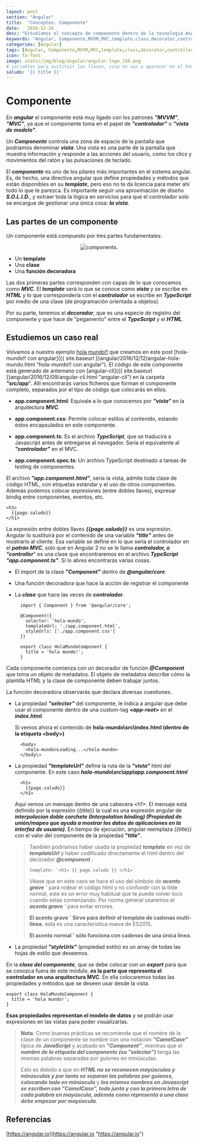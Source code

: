 ```yaml
---
layout: post
section: "Angular"
title:  "Conceptos: Componente"
date:   2016-12-26
desc: "Estudiamos el concepto de componente dentro de la tecnología Angular."
keywords: "Angular, Componente,MVVM,MVC,template,class,decorator,controller"
categories: [Angular]
tags: [Angular, Componente,MVVM,MVC,template,class,decorator,controller]
icon: fa-font
image: static/img/blog/angular/angular-logo_150.png
# variables para sustituir las llaves, sino no van a aparecer en el html hay que referenciarlas así {{ page.saludo }}
saludo: '{{ title }}'
---
```


# Componente #

En ***angular*** el componente está muy ligado con los patrones ***"MVVM"***, ***"MVC"***, ya que el componente toma en el papel de ***"controlador"*** o ***"vista de modelo"***.

Un ***Componente*** controla una zona de espacio de la pantalla que podríamos denominar ***vista***. Una vista es una parte de la pantalla que muestra información y responde a las acciones del usuario, como los clics y movimientos del ratón y las pulsaciones de teclado.

El ***componente*** es uno de los pilares más importantes en el sistema angular. Es, de hecho, una directiva angular que define propiedades y métodos que están disponibles en su ***template***, pero eso no te da licencia para meter ahí todo lo que te parezca. Es importante seguir una aproximación de diseño ***S.O.L.I.D.***, y extraer toda la lógica en servicios para que el controlador solo se encargue de gestionar una única cosa: ***la vista***.

## Las partes de un componente ##

Un componente está compuesto por tres partes fundamentales:

<div style="text-align: center;margin: 1em;">
	<img src="{{ site.baseurl }}static/img/blog/angular/components.png" class="img-thumbnail" alt="components."/>
</div>

- Un **template**
- Una **clase**
- Una **función decoradora**

Las dos primeras partes corresponden con capas de lo que conocemos como ***MVC***. El ***template*** será lo que se conoce como ***vista*** y se escribe en ***HTML*** y lo que correspondería con el ***controlador*** se escribe en ***TypeScript*** por medio de una clase (de programación orientada a objetos).

Por su parte, tenemos el ***decorador***, que es una especie de registro del componente y que hace de "pegamento" entre el ***TypeScript*** y el ***HTML***.

## Estudiemos un caso real ##

Volvamos a nuestro ejemplo [hola mundo!!](https://github.com/javiermartinalonso/Angular-2/tree/master/hola-mundo "hola mundo!!") que creamos en este post [hola-mundo!! con angular]({{ site.baseurl }}angular/2016/12/12/angular-hola-mundo.html "hola-mundo!! con angular"). El código de este componente está generado de antemano con [angular-cli]({{ site.baseurl }}angular/2016/12/09/angular-cli.html "angular-cli") en la carpeta ***"src/app***". Allí encontrarás varios ficheros que forman el componente completo, separados por el tipo de código que colocarás en ellos.

- **app.component.html**: Equivale a lo que conocemos por ***"vista"*** en la arquitectura ***MVC***.

- **app.component.css**: Permite colocar estilos al contenido, estando éstos encapsulados en este componente.

- **app.component.ts**: Es el archivo ***TypeScript***, que se traducirá a Javascript antes de entregarse al navegador. Sería el equivalente al ***"controlador"*** en el MVC.

- **app.component.spec.ts**: Un archivo TypeScript destinado a tareas de testing de componentes.

El archivo ***"app.component.html"***, sería la vista, admite toda clase de código HTML, con etiquetas estándar y el uso de otros componentes. Además podemos colocar expresiones (entre dobles llaves), expresar bindig entre componentes, eventos, etc.

    <h1>
      {{page.saludo}}
    </h1>

La expresión entre dobles llaves ***{{page.saludo}}*** es una expresión. Angular lo sustituirá por el contenido de una variable ***"title"*** antes de mostrarlo al cliente. Esa variable se define en lo que sería el controlador en el ***patrón MVC***, solo que en Angular 2 no se le llama ***controlador, o "controller***" es una clase que encontraremos en el archivo ***TypeScript*** ***"app.component.ts"***. Si lo abres encontrarás varias cosas.

- El import de la clase ***"Component"*** dentro de ***@angular/core***.
- Una función decoradora que hace la acción de registrar el componente
- La ***clase*** que hace las veces de ***controlador***.

        import { Component } from '@angular/core';
        
        @Component({
          selector: 'hola-mundo',
          templateUrl: './app.component.html',
          styleUrls: ['./app.component.css']
        })

        export class HolaMundoComponent {
          title = 'hola mundo!';
        }

Cada componente comienza con un decorador de función ***@Component*** que toma un objeto de metadatos. El objeto de metadatos describe cómo la plantilla HTML y la clase de componente deben trabajar juntos.

La función decoradora observarás que declara diversas cuestiones.

- La propiedad ***"selector"*** del componente, le indica a angular que debe usar el componente dentro de una custom-tag ***<app-root\>*** en el ***index.html***.

	Si vemos ahora el contenido de **hola-mundo\src\index.html (dentro de la etiqueta <body\>)**

	    <body>
	      <hola-mundo>Loading...</hola-mundo>
	    </body\>

- La propiedad ***"templateUrl"*** define la ruta de la ***"vista"*** html del componente. En este caso ***hola-mundo\src\app\app.component.html***

	    <h1>
	      {{page.saludo}}
	    </h1>

	Aqui vemos un mensaje dentro de una cabecera <h1\>. El mensaje está definido por la expresión \{\{title\}\} la cual es una expresión angular de ***interpolacion doble corchete (Interpolation binding) (Propiedad de unión/mapeo que ayuda a mostrar los datos de aplicaciones en la interfaz de usuario)***. En tiempo de ejecución, angular reemplaza \{\{title\}\} con el valor del componente de la propiedad **"title"**.

	> También podríamos haber usado la propiedad ***template*** en vez de ***templateUrl*** y haber codificado directamente el html dentro del decorador ***@component*** :
	> 
	>     template: `<h1> {{ page.saludo }} </h1>`
	> 
	> Véase que en este caso se hace el uso del símbolo de ***acento grave \`*** para rodear el código html y no confundir con la tilde normal, este es un error muy habitual que te puede volver loco cuando estas comenzando. Por norma general usaremos el ***acento grave \`*** para evitar errores. 
	> 
	> **El acento grave ` Sirve para definir el template de cadenas multi-línea.** esta es una caracteristica nueva de ES2015.
	> 
	> **El acento normal ' sólo funciona con cadenas de una única línea.**



- La propiedad ***"styleUrls"*** (propiedad estilo) es un array de todas las hojas de estilo que deseemos.

En la ***clase del componente***, que se debe colocar con un ***export*** para que se conozca fuera de este módulo, **es la parte que representa el controlador en una arquitectura MVC**. En ella colocaremos todas las propiedades y métodos que se deseen usar desde la vista.

    export class HolaMundoComponent {
      title = 'hola mundo!';
    }

**Esas propiedades representan el modelo de datos** y se podrán usar expresiones en las vistas para poder visualizarlas.


> **Nota**: Como buenas prácticas se recomienda que el nombre de la clase de un componente se nombre con una notación ***"CamelCase"*** típica de ***JavaScript*** y acabado en ***"Component"***, mientras que el ***nombre de la etiqueta del componente (su "selector")*** tenga las mismas palabras separadas por guiones en minúsculas.
> 
> Esto es debido a que en ***HTML no se reconocen mayúsculas y minúsculas y por tanto se separan las palabras por guiones, colocando todo en minúscula*** y ***los mismos nombres en Javascript se escriben con "CamelCase", todo junto y con la primera letra de cada palabra en mayúscula, además como representa a una clase debe empezar por mayúscula***.

## Referencias ##

[https://angular.io](https://angular.io "https://angular.io")